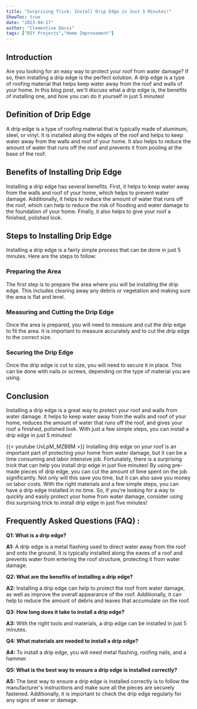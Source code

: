 ```yaml
---
title: "Surprising Trick: Install Drip Edge in Just 5 Minutes!"
ShowToc: true 
date: "2023-04-17"
author: "Clementine Davis" 
tags: ["DIY Projects","Home Improvement"]
---
```

## Introduction
Are you looking for an easy way to protect your roof from water damage? If so, then installing a drip edge is the perfect solution. A drip edge is a type of roofing material that helps keep water away from the roof and walls of your home. In this blog post, we'll discuss what a drip edge is, the benefits of installing one, and how you can do it yourself in just 5 minutes!

## Definition of Drip Edge
A drip edge is a type of roofing material that is typically made of aluminum, steel, or vinyl. It is installed along the edges of the roof and helps to keep water away from the walls and roof of your home. It also helps to reduce the amount of water that runs off the roof and prevents it from pooling at the base of the roof.

## Benefits of Installing Drip Edge
Installing a drip edge has several benefits. First, it helps to keep water away from the walls and roof of your home, which helps to prevent water damage. Additionally, it helps to reduce the amount of water that runs off the roof, which can help to reduce the risk of flooding and water damage to the foundation of your home. Finally, it also helps to give your roof a finished, polished look.

## Steps to Installing Drip Edge
Installing a drip edge is a fairly simple process that can be done in just 5 minutes. Here are the steps to follow:

### Preparing the Area
The first step is to prepare the area where you will be installing the drip edge. This includes clearing away any debris or vegetation and making sure the area is flat and level.

### Measuring and Cutting the Drip Edge
Once the area is prepared, you will need to measure and cut the drip edge to fit the area. It is important to measure accurately and to cut the drip edge to the correct size.

### Securing the Drip Edge
Once the drip edge is cut to size, you will need to secure it in place. This can be done with nails or screws, depending on the type of material you are using.

## Conclusion
Installing a drip edge is a great way to protect your roof and walls from water damage. It helps to keep water away from the walls and roof of your home, reduces the amount of water that runs off the roof, and gives your roof a finished, polished look. With just a few simple steps, you can install a drip edge in just 5 minutes!

{{< youtube UvLpM_MZB8M >}} 
Installing drip edge on your roof is an important part of protecting your home from water damage, but it can be a time consuming and labor intensive job. Fortunately, there is a surprising trick that can help you install drip edge in just five minutes! By using pre-made pieces of drip edge, you can cut the amount of time spent on the job significantly. Not only will this save you time, but it can also save you money on labor costs. With the right materials and a few simple steps, you can have a drip edge installed in no time. So, if you're looking for a way to quickly and easily protect your home from water damage, consider using this surprising trick to install drip edge in just five minutes!

## Frequently Asked Questions (FAQ) :
**Q1: What is a drip edge?**

**A1:** A drip edge is a metal flashing used to direct water away from the roof and onto the ground. It is typically installed along the eaves of a roof and prevents water from entering the roof structure, protecting it from water damage. 

**Q2: What are the benefits of installing a drip edge?**

**A2:** Installing a drip edge can help to protect the roof from water damage, as well as improve the overall appearance of the roof. Additionally, it can help to reduce the amount of debris and leaves that accumulate on the roof. 

**Q3: How long does it take to install a drip edge?**

**A3:** With the right tools and materials, a drip edge can be installed in just 5 minutes. 

**Q4: What materials are needed to install a drip edge?**

**A4:** To install a drip edge, you will need metal flashing, roofing nails, and a hammer. 

**Q5: What is the best way to ensure a drip edge is installed correctly?**

**A5:** The best way to ensure a drip edge is installed correctly is to follow the manufacturer's instructions and make sure all the pieces are securely fastened. Additionally, it is important to check the drip edge regularly for any signs of wear or damage.





